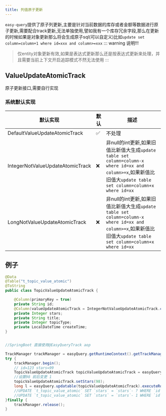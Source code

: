 ```yaml
---
title: 列值原子更新
---
```

`easy-query`提供了原子列更新,主要是针对当前数据的库存或者金额等数据进行原子更新,需要配合track更新,无法单独使用,譬如我有一个库存冗余字段,那么在更新的时候如果是对象更新那么将会生成原子sql(可以自定义)比如`update set column=column+1 where id=xxx and column>=xxx`
::: warning 说明!!!
> 仅entity对象更新有效,如果是表达式更新那么还是按表达式更新来处理，并且需要当前上下文开启追踪模式不然无法使用
:::

## ValueUpdateAtomicTrack
原子更新接口,需要自行实现

### 系统默认实现

默认实现  | 默认 | 描述  
--- | --- | --- 
DefaultValueUpdateAtomicTrack | ✅  | 不处理
IntegerNotValueUpdateAtomicTrack | ❌  | 非null的int更新,如果旧值比新值大生成`update table set column=column-x where id=xx and column>=x`,如果新值比旧值大`update table set column=column+x where id=xx`
LongNotValueUpdateAtomicTrack | ❌  | 非null的int更新,如果旧值比新值大生成`update table set column=column-x where id=xx and column>=x`,如果新值比旧值大`update table set column=column+x where id=xx`

## 例子
```java
@Data
@Table("t_topic_value_atomic")
@ToString
public class TopicValueUpdateAtomicTrack {

    @Column(primaryKey = true)
    private String id;
    @Column(valueUpdateAtomicTrack = IntegerNotValueUpdateAtomicTrack.class)
    private Integer stars;
    private String title;
    private Integer topicType;
    private LocalDateTime createTime;
}


//SpringBoot 直接使用@EasyQueryTrack aop

TrackManager trackManager = easyQuery.getRuntimeContext().getTrackManager();
try {
    trackManager.begin();
    // id=123 stars=99
    TopicValueUpdateAtomicTrack topicValueUpdateAtomicTrack = easyQuery.queryable(TopicValueUpdateAtomicTrack.class).asTracking().whereById("123").firstOrNull();
    //设置98 前后变更 1
    topicValueUpdateAtomicTrack.setStars(98);
    long l = easyQuery.updatable(topicValueUpdateAtomicTrack).executeRows();
    //UPDATE `t_topic_value_atomic` SET `stars` = `stars`- ? WHERE `id` = ? AND `stars` >= ?
    //UPDATE `t_topic_value_atomic` SET `stars` = `stars`- 1 WHERE `id` = '123' AND `stars` >= 1
}finally {
    trackManager.release();
}

```